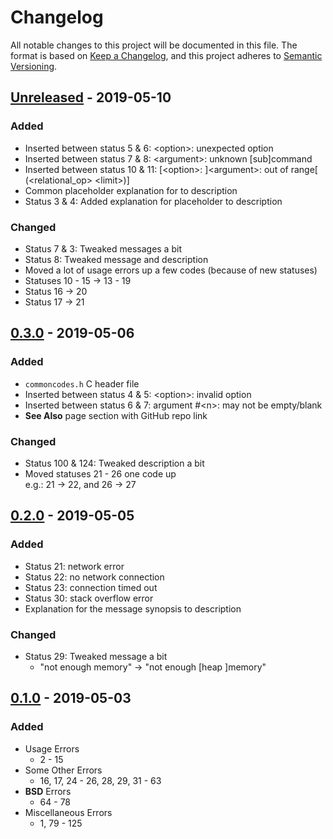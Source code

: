 <!-- markdownlint-disable MD024 MD007 MD033 -->

# Changelog #

All notable changes to this project will be documented in this file.
The format is based on [Keep a Changelog](https://keepachangelog.com/en/1.0.0/),
and this project adheres to [Semantic Versioning](https://semver.org/spec/v2.0.0.html).

## [Unreleased] - 2019-05-10 ##

[Unreleased]: https://github.com/SpEZiiL/commoncodes/compare/v0.3.0...develop

### Added ###

* Inserted between status 5 & 6: &lt;option&gt;: unexpected option
* Inserted between status 7 & 8: &lt;argument&gt;: unknown [sub]command
* Inserted between status 10 & 11: [&lt;option&gt;: ]&lt;argument&gt;: out of
  range[ (&lt;relational_op&gt; &lt;limit&gt;)]
* Common placeholder explanation for to description
* Status 3 & 4: Added explanation for placeholder to description

### Changed ###

* Status 7 & 3: Tweaked messages a bit
* Status 8: Tweaked message and description
* Moved a lot of usage errors up a few codes (because of new statuses)
* Statuses 10 - 15 → 13 - 19
* Status 16 → 20
* Status 17 → 21

## [0.3.0] - 2019-05-06 ##

[0.3.0]: https://speziil.github.io/commoncodes/v/0.2.0...0.3.0.html

### Added ###

* `commoncodes.h` C header file
* Inserted between status 4 & 5: &lt;option&gt;: invalid option
* Inserted between status 6 & 7: argument #&lt;n&gt;: may not be empty/blank
* **See Also** page section with GitHub repo link

### Changed ###

* Status 100 & 124: Tweaked description a bit
* Moved statuses 21 - 26 one code up  
  e.g.: 21 → 22, and 26 → 27

## [0.2.0] - 2019-05-05 ##

[0.2.0]: https://speziil.github.io/commoncodes/v/0.1.0...0.2.0.html

### Added ###

* Status 21: network error
* Status 22: no network connection
* Status 23: connection timed out
* Status 30: stack overflow error
* Explanation for the message synopsis to description

### Changed ###

* Status 29: Tweaked message a bit
	* "not enough memory" → "not enough [heap ]memory"

## [0.1.0] - 2019-05-03 ##

[0.1.0]: https://speziil.github.io/commoncodes/v/0.1.0.html

### Added ###

* Usage Errors
	* 2 - 15
* Some Other Errors
	* 16, 17, 24 - 26, 28, 29, 31 - 63
* **BSD** Errors
	* 64 - 78
* Miscellaneous Errors
	* 1, 79 - 125
